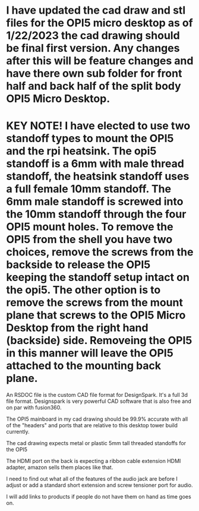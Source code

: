 # I have updated the cad draw and stl files for the OPI5 micro desktop as of 1/22/2023 the cad drawing should be final first version. Any changes after this will be feature changes and have there own sub folder for front half and back half of the split body OPI5 Micro Desktop. 

# KEY NOTE! I have elected to use two standoff types to mount the OPI5 and the rpi heatsink. The opi5 standoff is a 6mm with male thread standoff, the heatsink standoff uses a full female 10mm standoff. The 6mm male standoff is screwed into the 10mm standoff through the four OPI5 mount holes. To remove the OPI5 from the shell you have two choices, remove the screws from the backside to release the OPI5 keeping the standoff setup intact on the opi5. The other option is to remove the screws from the mount plane that screws to the OPI5 Micro Desktop from the right hand (backside) side. Removeing the OPI5 in this manner will leave the OPI5 attached to the mounting back plane.

An RSDOC file is the custom CAD file format for DesignSpark. It's a full 3d file format. Designspark is very powerful CAD software that is also free and on par with fusion360. 

The OPI5 mainboard in my cad drawing should be 99.9% accurate with all of the "headers" and ports that are relative to this desktop tower build currently.

The cad drawing expects metal or plastic 5mm tall threaded standoffs for the OPI5

The HDMI port on the back is expecting a ribbon cable extension HDMI adapter, amazon sells them places like that.

I need to find out what all of the features of the audio jack are before I adjust or add a standard short extension and screw tensioner port for audio.

I will add links to products if people do not have them on hand as time goes on.

